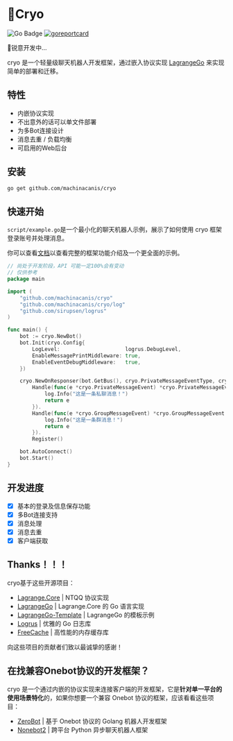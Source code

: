 # 🧊Cryo
![Go Badge](https://img.shields.io/badge/Go-1.24%2B-cyan?logo=go)
[![goreportcard](https://img.shields.io/badge/go%20report-A+-brightgreen.svg?style=flat)](https://goreportcard.com/report/github.com/machinacanis/cryo)

🚧锐意开发中...

cryo 是一个轻量级聊天机器人开发框架，通过嵌入协议实现  [LagrangeGo](https://github.com/LagrangeDev/LagrangeGo)  来实现简单的部署和迁移。

## 特性

- 内嵌协议实现
- 不出意外的话可以单文件部署
- 为多Bot连接设计
- 消息去重 / 负载均衡
- 可启用的Web后台

## 安装

```bash
go get github.com/machinacanis/cryo
```

## 快速开始

`script/example.go`是一个最小化的聊天机器人示例，展示了如何使用 cryo 框架登录账号并处理消息。

你可以查看[文档]()以查看完整的框架功能介绍及一个更全面的示例。

```go
// 尚处于开发阶段，API 可能一定100%会有变动
// 仅供参考
package main

import (
	"github.com/machinacanis/cryo"
	"github.com/machinacanis/cryo/log"
	"github.com/sirupsen/logrus"
)

func main() {
	bot := cryo.NewBot()
	bot.Init(cryo.Config{
		LogLevel:                     logrus.DebugLevel,
		EnableMessagePrintMiddleware: true,
		EnableEventDebugMiddleware:   true,
	})

	cryo.NewOnResponser(bot.GetBus(), cryo.PrivateMessageEventType, cryo.GroupMessageEventType).
		Handle(func(e *cryo.PrivateMessageEvent) *cryo.PrivateMessageEvent {
			log.Info("这是一条私聊消息！")
			return e
		}).
		Handle(func(e *cryo.GroupMessageEvent) *cryo.GroupMessageEvent {
			log.Info("这是一条群消息！")
			return e
		}).
		Register()

	bot.AutoConnect()
	bot.Start()
}

```

## 开发进度
- [x] 基本的登录及信息保存功能
- [x] 多Bot连接支持
- [x] 消息处理
- [x] 消息去重
- [x] 客户端获取

## Thanks！！！

cryo基于这些开源项目：

- [Lagrange.Core](https://github.com/LagrangeDev/Lagrange.Core) | NTQQ 协议实现
- [LagrangeGo](https://github.com/LagrangeDev/LagrangeGo) | Lagrange.Core 的 Go 语言实现
- [LagrangeGo-Template](https://github.com/ExquisiteCore/LagrangeGo-Template) | LagrangeGo 的模板示例
- [Logrus](https://github.com/sirupsen/logrus) | 优雅的 Go 日志库
- [FreeCache](https://github.com/coocood/freecache) | 高性能的内存缓存库

向这些项目的贡献者们致以最诚挚的感谢！

## 在找兼容Onebot协议的开发框架？

cryo 是一个通过内嵌的协议实现来连接客户端的开发框架，它是**针对单一平台的使用场景特化**的，如果你想要一个兼容 Onebot 协议的框架，应该看看这些项目：

- [ZeroBot](https://github.com/wdvxdr1123/ZeroBot) | 基于 Onebot 协议的 Golang 机器人开发框架
- [Nonebot2](https://github.com/nonebot/nonebot2) | 跨平台 Python 异步聊天机器人框架